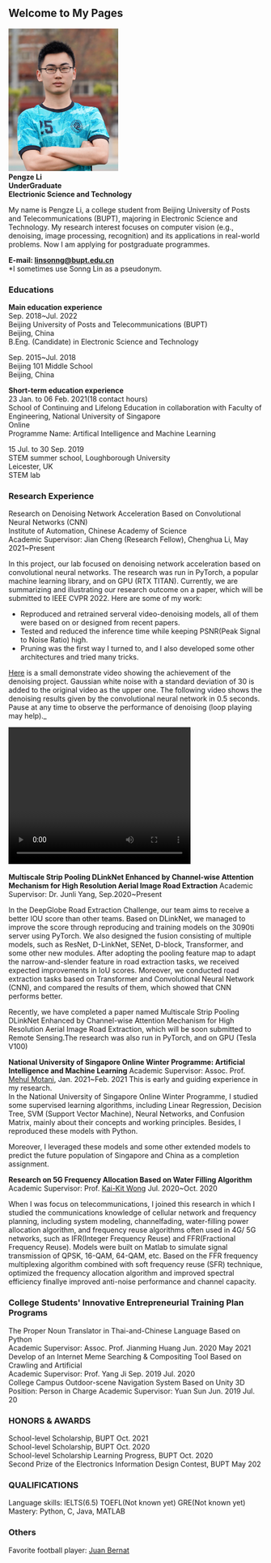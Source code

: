 ## Welcome to My Pages
<!---
-->
<img src="pic1.png" class="img-rounded" width="217" height="281" alt="lpz"/><br/>
**Pengze Li**<br>
**UnderGraduate**<br>
**Electrionic Science and Technology**<br>


My name is Pengze Li, a college student from Beijing University of Posts and Telecommunications (BUPT), majoring in Electronic Science and Technology. My research interest focuses on computer vision (e.g., denoising, image processing, recognition) and its applications in real-world problems. Now I am applying for postgraduate programmes.



**E-mail: linsonng@bupt.edu.cn**<br>
*I sometimes use Sonng Lin as a pseudonym.

### Educations
**Main education experience**<br>
Sep. 2018~Jul. 2022<br>
Beijing University of Posts and Telecommunications (BUPT)<br>
Beijing, China<br>
B.Eng. (Candidate) in Electronic Science and Technology <br>

Sep. 2015~Jul. 2018<br>
Beijing 101 Middle School <br>
Beijing, China<br>

**Short-term education experience**<br>
23 Jan. to 06 Feb. 2021(18 contact hours)<br>
School of Continuing and Lifelong Education in collaboration with Faculty of Engineering, National University of Singapore<br>
Online<br>
Programme Name: Artifical Intelligence and Machine Learning<br>

15 Jul. to 30 Sep. 2019<br>
STEM summer school, Loughborough University<br>
Leicester, UK<br>
STEM lab

### Research Experience
Research on Denoising Network Acceleration Based on Convolutional Neural Networks (CNN)<br>
Institute of Automation, Chinese Academy of Science<br>
Academic Supervisor: Jian Cheng (Research Fellow), Chenghua Li, May 2021~Present<br>

In this project, our lab focused on denoising network acceleration based on convolutional neural networks. The research was run in PyTorch, a popular machine learning library, and on GPU (RTX TITAN). Currently, we are summarizing and illustrating our research outcome on a paper, which will be submitted to IEEE CVPR 2022. Here are some of my work:<br>
* Reproduced and retrained serveral video-denoising models, all of them were based on or designed from recent papers. <br>
* Tested and reduced the inference time while keeping PSNR(Peak Signal to Noise Ratio) high. <br>
* Pruning was the first way I turned to, and I also developed some other architectures and tried many tricks. 

<a target="_blank" href="https://github.com/Linsonng/Linsonng.github.io/blob/main/snowboard1.mp4">Here</a> is a small demonstrate video showing the achievement of the denoising project. Gaussian white noise with a standard deviation of 30 is added to the original video as the upper one. The following video shows the denoising results given by the convolutional neural network in 0.5 seconds. Pause at any time to observe the performance of denoising (loop playing may help)._

<video width="360" height="270" controls>
    <source src="snowboard1.mp4" type="video/mp4">
    Your browser does not support the video tag
</video>

**Multiscale Strip Pooling DLinkNet Enhanced by Channel-wise Attention Mechanism for High Resolution Aerial Image Road Extraction**
Academic Supervisor: Dr. Junli Yang, Sep.2020~Present

In the DeepGlobe Road Extraction Challenge, our team aims to receive a better IOU score than other teams. Based on DLinkNet, we managed to improve the score through reproducing and training models on the 3090ti server using PyTorch. We also designed the fusion consisting of multiple models, such as ResNet, D-LinkNet, SENet, D-block, Transformer, and some other new modules. After adopting the pooling feature map to adapt the narrow-and-slender feature in road extraction tasks, we received expected improvements in IoU scores. Moreover, we conducted road extraction tasks based on Transformer and Convolutional Neural Network (CNN), and compared the results of them, which showed that CNN performs better.<br>

Recently, we have completed a paper named Multiscale Strip Pooling DLinkNet Enhanced by Channel-wise Attention Mechanism for High Resolution Aerial Image Road Extraction, which will be soon submitted to Remote Sensing.The research was also run in PyTorch, and on GPU (Tesla V100)

**National University of Singapore Online Winter Programme: Artificial Intelligence and Machine Learning**
Academic Supervisor: Assoc. Prof. <a target="_blank" href="https://www.linkedin.com/in/motani?originalSubdomain=sg">Mehul Motani</a>, Jan. 2021~Feb. 2021
This is early and guiding experience in my research.<br>
In the National University of Singapore Online Winter Programme, I studied some supervised learning algorithms, including Linear Regression, Decision Tree, SVM (Support Vector Machine), Neural Networks, and Confusion Matrix, mainly about their concepts and working principles. Besides, I reproduced these models with Python.

Moreover, I leveraged these models and some other extended models to predict the future population of Singapore and China as a completion assignment.

**Research on 5G Frequency Allocation Based on Water Filling Algorithm**
Academic Supervisor: Prof. <a target="_blank" href="https://www.ee.ucl.ac.uk/~kwong/">Kai-Kit Wong</a> Jul. 2020~Oct. 2020

When I was focus on telecommunications, I joined this research in which I studied the communications knowledge of cellular network and frequency planning, including system modeling, channelfading, water-filling power allocation algorithm, and frequency reuse algorithms often used in 4G/ 5G networks, such as IFR(Integer Frequency Reuse) and FFR(Fractional Frequency Reuse). Models were built on Matlab to simulate signal transmission of QPSK, 16-QAM, 64-QAM, etc. Based on the FFR frequency multiplexing algorithm combined with soft frequency reuse (SFR) technique, optimized the frequency allocation algorithm and improved spectral efficiency finallye improved anti-noise performance and channel capacity.

### College Students' Innovative Entrepreneurial Training Plan Programs
The Proper Noun Translator in Thai-and-Chinese Language Based on Python<br>
Academic Supervisor: Assoc. Prof. Jianming Huang Jun. 2020 May 2021<br>
Develop of an Internet Meme Searching & Compositing Tool Based on Crawling and Artificial <br>
Academic Supervisor: Prof. Yang Ji Sep. 2019 Jul. 2020<br>
College Campus Outdoor-scene Navigation System Based on Unity 3D<br>
Position: Person in Charge Academic Supervisor: Yuan Sun Jun. 2019 Jul. 20<br>

### HONORS & AWARDS
School-level Scholarship, BUPT Oct. 2021<br>
School-level Scholarship, BUPT Oct. 2020<br>
School-level Scholarship Learning Progress, BUPT Oct. 2020<br>
Second Prize of the Electronics Information Design Contest, BUPT May 202<br>

### QUALIFICATIONS
Language skills: IELTS(6.5) TOEFL(Not known yet) GRE(Not known yet)
Mastery: Python, C, Java, MATLAB

### Others
Favorite football player: <a target="_blank" href="https://en.wikipedia.org/wiki/Juan_Bernat">Juan Bernat</a>
